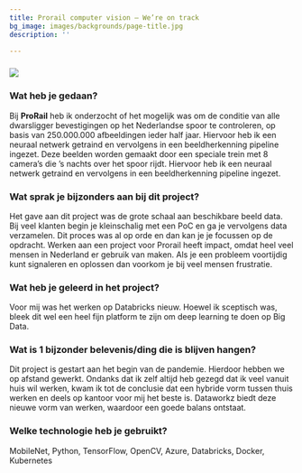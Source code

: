 ```yaml
---
title: Prorail computer vision – We’re on track
bg_image: images/backgrounds/page-title.jpg
description: ''

---
```

### ![](/images/7f09bd7d-3723-4431-927d-2bd97b6f5642.png)

### Wat heb je gedaan?

Bij **ProRail** heb ik onderzocht of het mogelijk was om de conditie van alle dwarsligger bevestigingen op het Nederlandse spoor te controleren, op basis van 250.000.000 afbeeldingen ieder half jaar. Hiervoor heb ik een neuraal netwerk getraind en vervolgens in een beeldherkenning pipeline ingezet. Deze beelden worden gemaakt door een speciale trein met 8 camera’s die ’s nachts over het spoor rijdt. Hiervoor heb ik een neuraal netwerk getraind en vervolgens in een beeldherkenning pipeline ingezet.

### Wat sprak je bijzonders aan bij dit project?

Het gave aan dit project was de grote schaal aan beschikbare beeld data. Bij veel klanten begin je kleinschalig met een PoC en ga je vervolgens data verzamelen. Dit proces was al op orde en dan kan je je focussen op de opdracht. Werken aan een project voor Prorail heeft impact, omdat heel veel mensen in Nederland er gebruik van maken. Als je een probleem voortijdig kunt signaleren en oplossen dan voorkom je bij veel mensen frustratie.

### Wat heb je geleerd in het project?

Voor mij was het werken op Databricks nieuw. Hoewel ik sceptisch was, bleek dit wel een heel fijn platform te zijn om deep learning te doen op Big Data.

### Wat is 1 bijzonder belevenis/ding die is blijven hangen?

Dit project is gestart aan het begin van de pandemie. Hierdoor hebben we op afstand gewerkt. Ondanks dat ik zelf altijd heb gezegd dat ik veel vanuit huis wil werken, kwam ik tot de conclusie dat een hybride vorm tussen thuis werken en deels op kantoor voor mij het beste is. Dataworkz biedt deze nieuwe vorm van werken, waardoor een goede balans ontstaat.

### Welke technologie heb je gebruikt?

MobileNet, Python, TensorFlow, OpenCV, Azure, Databricks, Docker, Kubernetes